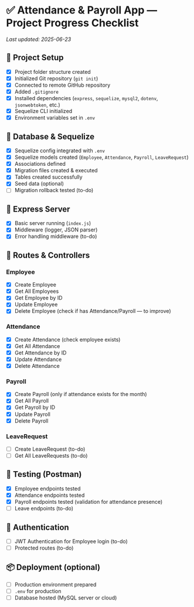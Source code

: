 # ✅ Attendance & Payroll App — Project Progress Checklist

_Last updated: 2025-06-23_

## 📂 **Project Setup**
- [x] Project folder structure created
- [x] Initialized Git repository (`git init`)
- [x] Connected to remote GitHub repository
- [x] Added `.gitignore`
- [x] Installed dependencies (`express`, `sequelize`, `mysql2`, `dotenv`, `jsonwebtoken`, etc.)
- [x] Sequelize CLI initialized
- [x] Environment variables set in `.env`

## 🔗 **Database & Sequelize**
- [x] Sequelize config integrated with `.env`
- [x] Sequelize models created (`Employee`, `Attendance`, `Payroll`, `LeaveRequest`)
- [x] Associations defined
- [x] Migration files created & executed
- [x] Tables created successfully
- [x] Seed data (optional)
- [ ] Migration rollback tested (to-do)

## 🚀 **Express Server**
- [x] Basic server running (`index.js`)
- [x] Middleware (logger, JSON parser)
- [x] Error handling middleware (to-do)

## 🔧 **Routes & Controllers**
### Employee
- [x] Create Employee
- [x] Get All Employees
- [x] Get Employee by ID
- [x] Update Employee
- [x] Delete Employee (check if has Attendance/Payroll — to improve)

### Attendance
- [x] Create Attendance (check employee exists)
- [x] Get All Attendance
- [x] Get Attendance by ID
- [x] Update Attendance
- [x] Delete Attendance

### Payroll
- [x] Create Payroll (only if attendance exists for the month)
- [x] Get All Payroll
- [x] Get Payroll by ID
- [x] Update Payroll
- [x] Delete Payroll

### LeaveRequest
- [ ] Create LeaveRequest (to-do)
- [ ] Get All LeaveRequests (to-do)

## 🧪 **Testing (Postman)**
- [x] Employee endpoints tested
- [x] Attendance endpoints tested
- [x] Payroll endpoints tested (validation for attendance presence)
- [ ] Leave endpoints (to-do)

## 🔐 **Authentication**
- [ ] JWT Authentication for Employee login (to-do)
- [ ] Protected routes (to-do)

## 📦 **Deployment (optional)**
- [ ] Production environment prepared
- [ ] `.env` for production
- [ ] Database hosted (MySQL server or cloud)

